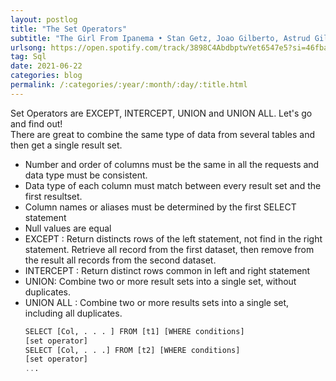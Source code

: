 ```yaml
---
layout: postlog
title: "The Set Operators"
subtitle: "The Girl From Ipanema • Stan Getz, Joao Gilberto, Astrud Gilberto • 1989"
urlsong: https://open.spotify.com/track/3898C4AbdbptwYet6547e5?si=46fba54fbfab4504
tag: Sql
date: 2021-06-22
categories: blog
permalink: /:categories/:year/:month/:day/:title.html
---
```


Set Operators are EXCEPT, INTERCEPT, UNION and UNION ALL. Let's go and find out!   
There are great to combine the same type of data from several tables and then get a single result set. 
- Number and order of columns must be the same in all the requests and data type must be consistent. 
- Data type of each column must match between every result set and the first resultset.
- Column names or aliases must be determined by the first SELECT statement
- Null values are equal 
- EXCEPT : Return distincts rows of the left statement, not find in the right statement. Retrieve all record from the first dataset, then remove from the result all records from the second dataset.
- INTERCEPT : Return distinct rows common in left and right statement
- UNION: Combine two or more result sets into a single set, without duplicates.
- UNION ALL : Combine two or more results sets into a single set, including all duplicates. 
    ```sql
    SELECT [Col, . . . ] FROM [t1] [WHERE conditions]
    [set operator]
    SELECT [Col, . . .] FROM [t2] [WHERE conditions]
    [set operator]
    ...

